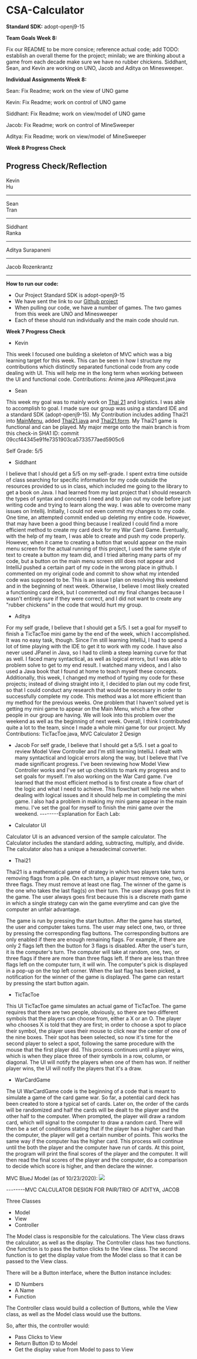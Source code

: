 # CSA-Calculator

**Standard SDK:** adopt-openj9-15

**Team Goals Week 8:**

Fix our README to be more consice; reference actual code; add TODO:
establish an overall theme for the project; minilab; we are thinking about a game from each decade
make sure we have no rubber chickens. Siddhant, Sean, and Kevin are working on UNO, Jacob and Aditya on Minesweeper.

**Individual Assignments Week 8:**

Sean: Fix Readme; work on the view of UNO game

Kevin: Fix Readme; work on control of UNO game

Siddhant: Fix Readme; work on view/model of UNO game

Jacob: Fix Readme; work on control of MineSweeper

Aditya: Fix Readme; work on view/model of MineSweeper

**Week 8 Progress Check**

Progress Check/Reflection
------------------------------------------------
Kevin       
Hu          
            
-------------------------------------------------
Sean        
Tran        
            
-------------------------------------------------
Siddhant  
Ranka     
          
-------------------------------------------------
Aditya Surapaneni

-------------------------------------------------
Jacob Rozenkrantz

-------------------------------------------------
                
       

**How to run our code:**
- Our Project Standard SDK is adopt-openj9-15
- We have sent the link to our [Github project](https://github.com/keviin0/CSA-Portfolio-GroceryStoreSim)
- When pulling our code, we have a number of games. The two games from this week are UNO and Minesweeper
- Each of these should run individually and the main code should run.



**Week 7 Progress Check**

- Kevin

This week I focused one building a skeleton of MVC which was a big learning target for this week. This can be seen in how I structure my contributions which distinctly separated functional code from any code dealing with UI. This will help me in the long term when working between the UI and functional code.
Contributions:
Anime.java
APIRequest.java

- Sean

 This week my goal was to mainly work on [Thai 21](https://github.com/keviin0/CSA-Portfolio-GroceryStoreSim/blob/main/src/ui/Thai21.java) and logistics. I was able to accomplish to goal. I made sure our group was using a standard IDE and a standard SDK (adopt-openj9-15). My Contribution includes adding Thai21 into [MainMenu](https://github.com/keviin0/CSA-Portfolio-GroceryStoreSim/blob/main/src/util/MainMenu.java#L97-L102), added [Thai21.java](https://github.com/keviin0/CSA-Portfolio-GroceryStoreSim/blob/main/src/ui/Thai21.java) and [Thai21.form](https://github.com/keviin0/CSA-Portfolio-GroceryStoreSim/blob/main/src/ui/Thai21.form). My Thai21 game is functional and can be played. My major merge onto the main branch is from this check-in SHA1 ID: commit 09ccf44345e91fe7351903ca5733577aed5905c6
  
 Self Grade: 5/5 


- Siddhant

I believe that I should get a 5/5 on my self-grade. I spent extra time outside of class searching for specific information for my code outside the resources provided to us in class, which included me going to the library to get a book on Java. I had learned from my last project that I should research the types of syntax and concepts I need and to plan out my code before just writing code and trying to learn along the way. I was able to overcome many issues on Intellij. Initially, I could not even commit my changes to my code. One time, an attempted commit ended up deleting my entire code. However, that may have been a good thing because I realized I could find a more efficient method to create my card deck for my War Card Game. Eventually, with the help of my team, I was able to create and push my code properly. However, when it came to creating a button that would appear on the main menu screen for the actual running of this project, I used the same style of text to create a button my team did, and I tried altering many parts of my code, but a button on the main menu screen still does not appear and IntelliJ pushed a certain part of my code in the wrong place in github. I commented on my original code and commit to show what my intended code was supposed to be. This is an issue I plan on resolving this weekend and in the beginning of next week. Otherwise, I believe I most likely created a functioning card deck, but I commented out my final changes because I wasn't entirely sure if they were correct, and I did not want to create any "rubber chickens" in the code that would hurt my group.  

- Aditya

For my self grade, I believe that I should get a 5/5. I set a goal for myself to finish a TicTacToe mini game by the end of the week, which I accomplished. It was no easy task, though. Since I'm still learning IntelliJ, I had to spend a lot of time playing with the IDE to get it to work with my code. I have also never used JPanel in Java, so I had to climb a steep learning curve for that as well. I faced many syntactical, as well as logical errors, but I was able to problem solve to get to my end result. I watched many videos, and I also used a Java book that I found at home to teach myself these concepts. Additionally, this week, I changed my method of typing my code for these projects; instead of diving straight into it, I decided to plan out my code first, so that I could conduct any research that would be necessary in order to successfully complete my code. This method was a lot more efficient than my method for the previous weeks. One problem that I haven't solved yet is getting my mini game to appear on the Main Menu, which a few other people in our group are having. We will look into this problem over the weekend as well as the beginning of next week. Overall, I think I contributed quite a lot to the team, since I made a whole mini game for our project.
My Contributions: TicTacToe.java, MVC Calculator 2 Design
- Jacob
For self grade, I believe that I should get a 5/5. I set a goal to review Model View Controller and I'm still learning IntelliJ. I dealt with many syntactical and logical errors along the way, but I believe that I've made significant progress. I've been reviewing how Model View Controller works and I've set up checklists to mark my progress and to set goals for myself. I'm also working on the War Card game. I've learned that the most efficient method is to first create a flow chart of the logic and what I need to achieve. This flowchart will help me when dealing with logical issues and it should help me in completing the mini game. I also had a problem in making my mini game appear in the main menu. I've set the goal for myself to finish the mini game over the weekend. 
--------Explanation for Each Lab:

- Calculator UI

Calculator UI is an advanced version of the sample calculator. The Calculator includes the standard adding, subtracting, multiply, and divide. The calculator also has a unique a hexadecimal converter. 

- Thai21

Thai21 is a mathematical game of strategy in which two players take turns removing flags from a pile. On each turn, a player must remove one, two, or three flags. They must remove at least one flag. The winner of the game is the one who takes the last flag(s) on their turn. The user always goes first in the game. The user always goes first because this is a discrete math game in which a single strategy can win the game everytime and can give the computer an unfair advantage.

The game is run by pressing the start button. After the game has started, the user and computer takes turns. The user may select one, two, or three by pressing the corresponding flag buttons. The corresponding buttons are only enabled if there are enough remaining flags. For example, if there are only 2 flags left then the button for 3 flags is disabled. After the user's turn, it is the computer's turn. The computer will take at random, one, two, or three flags if there are more than three flags left. If there are less than three flags left on the computer turn, it will win. The computer's pick is displayed in a pop-up on the top left corner. When the last flag has been picked, a notification for the winner of the game is displayed.
The game can restart by pressing the start button again.

- TicTacToe

This UI TicTacToe game simulates an actual game of TicTacToe. The game requires that there are two people, obviously, so there are two different symbols that the players can choose from, either a X or an O. The player who chooses X is told that they are first; in order to choose a spot to place their symbol, the player uses their mouse to click near the center of one of the nine boxes. Their spot has been selected, so now it's time for the second player to select a spot, following the same procedure with the mouse that the first player did. This process continues until a player wins, which is when they place three of their symbols in a row, column, or diagonal. The UI will notify the players when one of them has won. If neither player wins, the UI will notify the players that it's a draw.

- WarCardGame

The UI WarCardGame code is the beginning of a code that is meant to simulate a game of the card game war. So far, a potential card deck has been created to store a typical set of cards. Later on, the order of the cards will be randomized and half the cards will be dealt to the player and the other half to the computer. When prompted, the player will draw a random card, which will signal to the computer to draw a random card. There will then be a set of conditions stating that if the player has a higher card than the computer, the player will get a certain number of points. This works the same way if the computer has the higher card. This process will continue until the both the player and the computer have run of cards. At this point, the program will print the final scores of the player and the computer. It will then read the final scores of the player and the computer, do a comparison to decide which score is higher, and then declare the winner.

MVC BlueJ Model (as of 10/23/2020):
![](images/MVC.png)

--------MVC CALCULATOR DESIGN FOR PAIR/TRIO OF ADITYA, JACOB

Three Classes
- Model
- View
- Controller

The Model class is responsible for the calculations.
The View class draws the calculator, as well as the display.
The Controller class has two functions. One function is to pass the button clicks to the View class. The second function is to get the display value from the Model class so that it can be passed to the View class.

There will be a Button interface, where the Button instance includes:
- ID Numbers
- A Name
- Function

The Controller class would build a collection of Buttons, while the View class, as well as the Model class would use the buttons.

So, after this, the controller would:
- Pass Clicks to View
- Return Button ID to Model
- Get the display value from Model to pass to View



